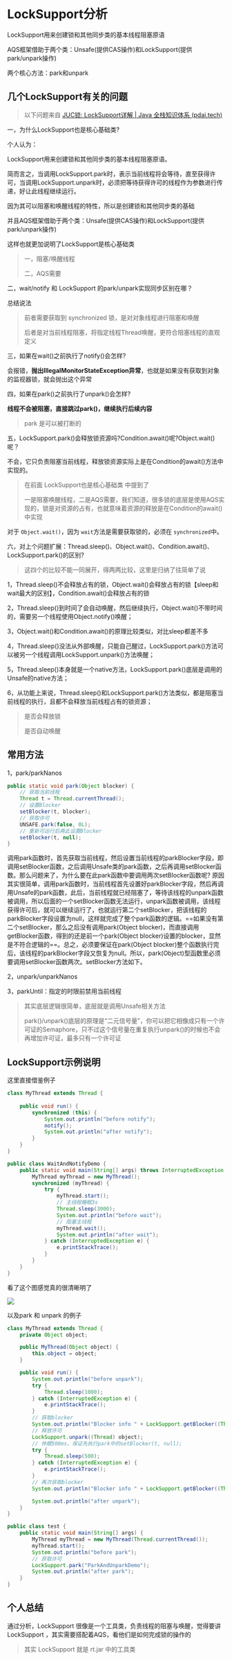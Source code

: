 # LockSupport分析

LockSupport用来创建锁和其他同步类的基本线程阻塞原语

AQS框架借助于两个类：Unsafe(提供CAS操作)和LockSupport(提供park/unpark操作)

两个核心方法：park和unpark

## 几个LockSupport有关的问题

> 以下问题来自 [JUC锁: LockSupport详解 | Java 全栈知识体系 (pdai.tech)](https://pdai.tech/md/java/thread/java-thread-x-lock-LockSupport.html)

一，为什么LockSupport也是核心基础类? 

个人认为：

LockSupport用来创建锁和其他同步类的基本线程阻塞原语。

简而言之，当调用LockSupport.park时，表示当前线程将会等待，直至获得许可，当调用LockSupport.unpark时，必须把等待获得许可的线程作为参数进行传递，好让此线程继续运行。

因为其可以阻塞和唤醒线程的特性，所以是创建锁和其他同步类的基础

并且AQS框架借助于两个类：Unsafe(提供CAS操作)和LockSupport(提供park/unpark操作)

这样也就更加说明了LockSupport是核心基础类

> 一，阻塞/唤醒线程
>
> 二，AQS需要



二，wait/notify 和 LockSupport 的park/unpark实现同步区别在哪？

总结说法

> 前者需要获取到 synchronized 锁，是对对象线程进行阻塞和唤醒
>
> 后者是对当前线程阻塞，将指定线程Thread唤醒，更符合阻塞线程的直观定义



三，如果在wait()之前执行了notify()会怎样?

会报错，**抛出IllegalMonitorStateException异常**，也就是如果没有获取到对象的监视器锁，就会抛出这个异常



四，如果在park()之前执行了unpark()会怎样?

**线程不会被阻塞，直接跳过park()，继续执行后续内容**

> park 是可以被打断的



五，LockSupport.park()会释放锁资源吗?Condition.await()呢?Object.wait()呢？

不会，它只负责阻塞当前线程，释放锁资源实际上是在Condition的await()方法中实现的。

> 在前面 LockSupport也是核心基础类 中提到了
>
> 一是阻塞唤醒线程，二是AQS需要，我们知道，很多锁的底层是使用AQS实现的，锁是对资源的占有，也就意味着资源的释放是在Condition的await()中实现

对于 `Object.wait()`，因为 `wait`方法是需要获取锁的，必须在 `synchronized`中。



六，对上个问题扩展：Thread.sleep()、Object.wait()、Condition.await()、LockSupport.park()的区别? 

> 这四个的比较不能一同展开，得两两比较，这里是归纳了往简单了说

1，Thread.sleep()不会释放占有的锁，Object.wait()会释放占有的锁【sleep和wait最大的区别】，Condition.await()会释放占有的锁

2，Thread.sleep()到时间了会自动唤醒，然后继续执行，Object.wait()不带时间的，需要另一个线程使用Object.notify()唤醒；

3，Object.wait()和Condition.await()的原理比较类似，对比sleep都差不多

4，Thread.sleep()没法从外部唤醒，只能自己醒过，LockSupport.park()方法可以被另一个线程调用LockSupport.unpark()方法唤醒；

5，Thread.sleep()本身就是一个native方法，LockSupport.park()底层是调用的Unsafe的native方法；

6，从功能上来说，Thread.sleep()和LockSupport.park()方法类似，都是阻塞当前线程的执行，且都不会释放当前线程占有的锁资源；

> 是否会释放锁
>
> 是否自动唤醒



## 常用方法

1，park/parkNanos

```java
public static void park(Object blocker) {
    // 获取当前线程
    Thread t = Thread.currentThread();
    // 设置Blocker
    setBlocker(t, blocker);
    // 获取许可
    UNSAFE.park(false, 0L);
    // 重新可运行后再此设置Blocker
    setBlocker(t, null);
}
```



调用park函数时，首先获取当前线程，然后设置当前线程的parkBlocker字段，即调用setBlocker函数，之后调用Unsafe类的park函数，之后再调用setBlocker函数。那么问题来了，为什么要在此park函数中要调用两次setBlocker函数呢? 原因其实很简单，调用park函数时，当前线程首先设置好parkBlocker字段，然后再调用Unsafe的park函数，此后，当前线程就已经阻塞了，等待该线程的unpark函数被调用，所以后面的一个setBlocker函数无法运行，unpark函数被调用，该线程获得许可后，就可以继续运行了，也就运行第二个setBlocker，把该线程的parkBlocker字段设置为null，这样就完成了整个park函数的逻辑。==如果没有第二个setBlocker，那么之后没有调用park(Object blocker)，而直接调用getBlocker函数，得到的还是前一个park(Object blocker)设置的blocker，显然是不符合逻辑的==。总之，必须要保证在park(Object blocker)整个函数执行完后，该线程的parkBlocker字段又恢复为null。所以，park(Object)型函数里必须要调用setBlocker函数两次。setBlocker方法如下。



2，unpark/unparkNanos

3，parkUntil：指定的时限前禁用当前线程



> 其实底层逻辑很简单，底层就是调用Unsafe相关方法
>
> park()/unpark()底层的原理是“二元信号量”，你可以把它相像成只有一个许可证的Semaphore，只不过这个信号量在重复执行unpark()的时候也不会再增加许可证，最多只有一个许可证



## LockSupport示例说明

这里直接借鉴例子

```java
class MyThread extends Thread {
    
    public void run() {
        synchronized (this) {
            System.out.println("before notify");            
            notify();
            System.out.println("after notify");    
        }
    }
}

public class WaitAndNotifyDemo {
    public static void main(String[] args) throws InterruptedException {
        MyThread myThread = new MyThread();            
        synchronized (myThread) {
            try {        
                myThread.start();
                // 主线程睡眠3s
                Thread.sleep(3000);
                System.out.println("before wait");
                // 阻塞主线程
                myThread.wait();
                System.out.println("after wait");
            } catch (InterruptedException e) {
                e.printStackTrace();
            }            
        }        
    }
}
```

看了这个图感觉真的很清晰明了

![](./img/java-thread-x-locksupport-1.png)



以及park 和 unpark 的例子

```java
class MyThread extends Thread {
    private Object object;

    public MyThread(Object object) {
        this.object = object;
    }

    public void run() {
        System.out.println("before unpark");
        try {
            Thread.sleep(1000);
        } catch (InterruptedException e) {
            e.printStackTrace();
        }
        // 获取blocker
        System.out.println("Blocker info " + LockSupport.getBlocker((Thread) object));
        // 释放许可
        LockSupport.unpark((Thread) object);
        // 休眠500ms，保证先执行park中的setBlocker(t, null);
        try {
            Thread.sleep(500);
        } catch (InterruptedException e) {
            e.printStackTrace();
        }
        // 再次获取blocker
        System.out.println("Blocker info " + LockSupport.getBlocker((Thread) object));

        System.out.println("after unpark");
    }
}

public class test {
    public static void main(String[] args) {
        MyThread myThread = new MyThread(Thread.currentThread());
        myThread.start();
        System.out.println("before park");
        // 获取许可
        LockSupport.park("ParkAndUnparkDemo");
        System.out.println("after park");
    }
}
```





## 个人总结

通过分析，LockSupport 很像是一个工具类，负责线程的阻塞与唤醒，觉得要讲LockSupport ，其实需要搭配着AQS，看他们是如何完成锁的操作的

> 其实 LockSupport  就是 rt.jar 中的工具类